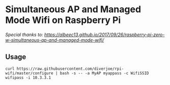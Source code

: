 # Simultaneous AP and Managed Mode Wifi on Raspberry Pi

###### Special thanks to: https://albeec13.github.io/2017/09/26/raspberry-pi-zero-w-simultaneous-ap-and-managed-mode-wifi/


## Usage
```
curl https://raw.githubusercontent.com/diverjoe/rpi-wifi/master/configure | bash -s -- -a MyAP myappass -c WifiSSID wifipass -i 10.3.3.1

```
